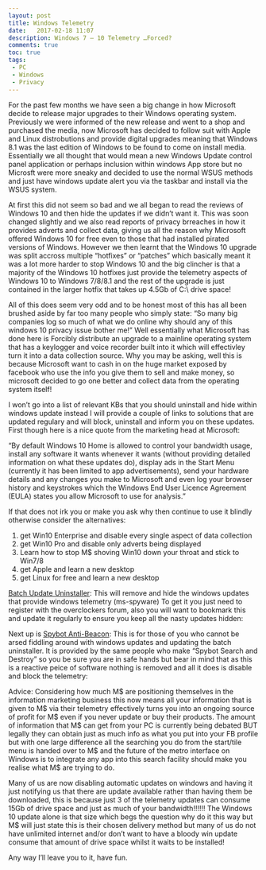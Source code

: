 ```yaml
---
layout: post
title: Windows Telemetry
date:   2017-02-18 11:07
description: Windows 7 – 10 Telemetry …Forced?
comments: true
toc: true
tags:
 - PC
 - Windows
 - Privacy
---
```



For the past few months we have seen a big change in how Microsoft decide to release major upgrades to their Windows operating system. Previously we were informed of the new release and went to a shop and purchased the media, now Microsoft has decided to follow suit with Apple and Linux distrobutions and provide digital upgrades meaning that Windows 8.1 was the last edition of Windows to be found to come on install media.
Essentially we all thought that would mean a new Windows Update control panel application or perhaps inclusion within windows App store but no Microsft were more sneaky and decided to use the normal WSUS methods and just have windows update alert you via the taskbar and install via the WSUS system.

At first this did not seem so bad and we all began to read the reviews of Windows 10 and then hide the updates if we didn’t want it. This was soon changed slightly and we also read reports of privacy brreaches in how it provides adverts and collect data, giving us all the reason why Microsoft offered Windows 10 for free even to those that had installed pirated versions of Windows.
However we then learnt that the Windows 10 upgrade was split accross multiple “hotfixes” or “patches” which basically meant it was a lot more harder to stop Windows 10 and the big clincher is that a majority of the Windows 10 hotfixes just provide the telemetry aspects of Windows 10 to Windows 7/8/8.1 and the rest of the upgrade is just contained in the larger hotfix that takes up 4.5Gb of C:\ drive space!

All of this does seem very odd and to be honest most of this has all been brushed aside by far too many people who simply state:
“So many big companies log so much of what we do online why should any of this windows 10 privacy issue bother me!”
Well essentially what Microsoft has done here is Forcibly distribute an upgrade to a mainline operating system that has a keylogger and voice recorder built into it which will effectivley turn it into a data collection source. Why you may be asking, well this is because Microsoft want to cash in on the huge market exposed by facebook who use the info you give them to sell and make money, so microsoft decided to go one better and collect data from the operating system itself!

I won’t go into a list of relevant KBs that you should uninstall and hide within windows update instead I will provide a couple of links to solutions that are updated regulary and will block, uninstall and inform you on these updates. First though here is a nice quote from the marketing head at Microsoft:

“By default Windows 10 Home is allowed to control your bandwidth usage, install any software it wants whenever it wants (without providing detailed information on what these updates do), display ads in the Start Menu (currently it has been limited to app advertisements), send your hardware details and any changes you make to Microsoft and even log your browser history and keystrokes which the Windows End User Licence Agreement (EULA) states you allow Microsoft to use for analysis.”

If that does not irk you or make you ask why then continue to use it blindly otherwise consider the alternatives:
1) get Win10 Enterprise and disable every single aspect of data collection
2) get Win10 Pro and disable only adverts being displayed
3) Learn how to stop M$ shoving Win10 down your throat and stick to Win7/8
4) get Apple and learn a new desktop
5) get Linux for free and learn a new desktop

[Batch Update Uninstaller][batch-uu]:
This will remove and hide the windows updates that provide windows telemetry (ms-spyware) To get it you just need to register with the overclockers forum, also you will want to bookmark this and update it regularly to ensure you keep all the nasty updates hidden:


Next up is [Spybot Anti-Beacon][spybot-ab]:
This is for those of you who cannot be arsed fiddling around with windows updates and updating the batch uninstaller. It is provided by the same people who make “Spybot Search and Destroy” so you be sure you are in safe hands but bear in mind that as this is a reactive peice of software nothing is removed and all it does is disable and block the telemetry:


Advice:
Considering how much M$ are positioning themselves in the information marketing business this now means all your information that is given to M$ via their telemetry effectively turns you into an ongoing source of profit for M$ even if you never update or buy their products.
The amount of information that M$ can get from your PC is currently being debated BUT legally they can obtain just as much info as what you put into your FB profile but with one large difference all the searching you do from the start/tile menu is handed over to M$ and the future of the metro interface on Windows is to integrate any app into this search facility should make you realise what M$ are trying to do.

Many of us are now disabling automatic updates on windows and having it just notifying us that there are update available rather than having them be downloaded, this is because just 3 of the telemetry updates can consume 15Gb of drive space and just as much of your bandwidth!!!!!!
The Windows 10 update alone is that size which begs the question why do it this way but M$ will just state this is their chosen delivery method but many of us do not have unlimited internet and/or don’t want to have a bloody win update consume that amount of drive space whilst it waits to be installed!

Any way I’ll leave you to it, have fun.

[batch-uu]: http://www.overclock.net/t/1572731/batch-update-uninstaller-uninstall-forced-win10-telemetry
[spybot-ab]:   https://github.com/jekyll/jekyll